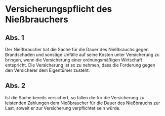# Versicherungspflicht des Nießbrauchers



## Abs. 1

 Der Nießbraucher hat die Sache für die Dauer des Nießbrauchs gegen Brandschaden und sonstige Unfälle auf seine Kosten unter Versicherung zu bringen, wenn die Versicherung einer ordnungsmäßigen Wirtschaft entspricht. Die Versicherung ist so zu nehmen, dass die Forderung gegen den Versicherer dem Eigentümer zusteht.

## Abs. 2

 Ist die Sache bereits versichert, so fallen die für die Versicherung zu leistenden Zahlungen dem Nießbraucher für die Dauer des Nießbrauchs zur Last, soweit er zur Versicherung verpflichtet sein würde. 

